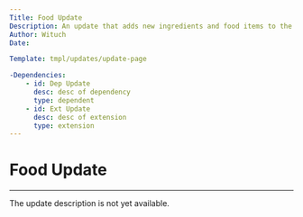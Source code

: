 ```yaml
---
Title: Food Update
Description: An update that adds new ingredients and food items to the game
Author: Wituch
Date:

Template: tmpl/updates/update-page

-Dependencies:
    - id: Dep Update
      desc: desc of dependency
      type: dependent
    - id: Ext Update
      desc: desc of extension
      type: extension
---
```


# Food Update
-----

The update description is not yet available.

